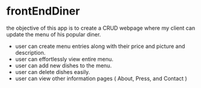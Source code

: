 # frontEndDiner
the objective of this app is to create a CRUD webpage where my client can update the menu of his popular diner.
 - user can create menu entries along with their price and picture and description.
 - user can effortlessly view entire menu.
 - user can add new dishes to the menu.
 - user can delete dishes easily.
 - user can view other information pages ( About, Press, and Contact )

